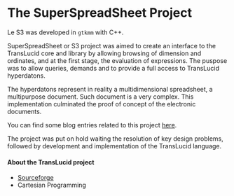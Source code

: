 # The SuperSpreadSheet Project 

Le S3 was developed in `gtkmm` with C++.

SuperSpreadSheet or S3 project was aimed to create an interface to the
TransLucid core and library by allowing browsing of dimension and
ordinates, and at the first stage, the evaluation of expressions. The puspose
was to allow queries, demands and to provide a full access to TransLucid 
hyperdatons.

The hyperdatons represent in reality a multidimensional spreadsheet, a 
multipurpose document. Such document is  a very complex. This implementation 
culminated the proof of concept of the electronic documents.

You can find some blog entries related to this project 
[here](http://superspreadsheet.wordpress.com/category/superspreadsheet/).

The project was put on hold waiting the resolution of key design problems, 
followed by development and implementation of the TransLucid language.

#### About the TransLucid project

- [Sourceforge](http://sourceforge.net/projects/translucid/)
- Cartesian Programming
